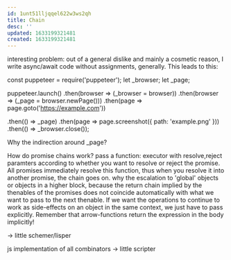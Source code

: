 ```yaml
---
id: 1unt51lljqqel622w3ws2qh
title: Chain
desc: ''
updated: 1633199321481
created: 1633199321481
---
```


interesting problem:
out of a general dislike and mainly a cosmetic reason, I write async/await code without assignments, generally.
This leads to this:

const puppeteer = require('puppeteer');
let _browser;
let _page;

puppeteer.launch()
 .then(browser => (_browser = browser))
 .then(browser => (_page = browser.newPage()))
 .then(page => page.goto('https://example.com'))

 .then(() => _page)
 .then(page => page.screenshot({ path: 'example.png' }))
 .then(() => _browser.close());

Why the indirection around _page?

How do promise chains work?
pass a function: executor with resolve,reject paramters according to whether you want to resolve or reject the promise. All promises immediately resolve this function, thus when you resolve it into another promise, the chain goes on.
why the escalation to 'global' objects or objects in a higher block, because the return chain implied by the thenables of the promises does not coincide automatically with what we want to pass to the next thenable. If we want the operations to continue to work as side-effects on an object in the same context, we just have to pass explicitly.
Remember that arrow-functions return the expression in the body implicitly!

-> little schemer/lisper

js implementation of all combinators
-> little scripter

